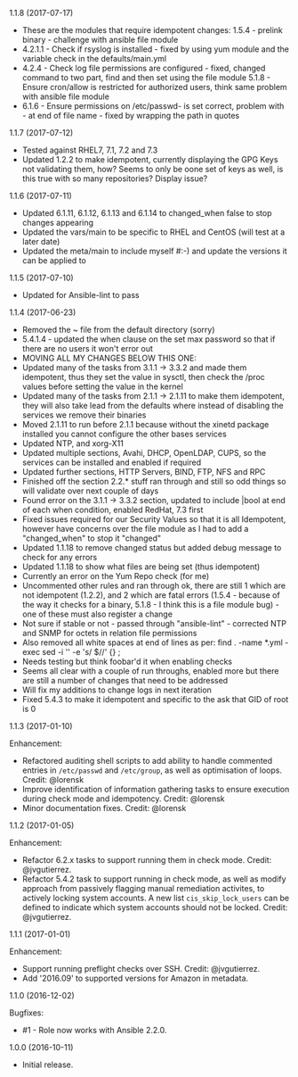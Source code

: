1.1.8 (2017-07-17)
* These are the modules that require idempotent changes: 
1.5.4 - prelink binary - challenge with ansible file module
* 4.2.1.1 - Check if rsyslog is installed - fixed by using yum module and the variable check in the defaults/main.yml
* 4.2.4 - Check log file permissions are configured - fixed, changed command to two part, find and then set using the file module
5.1.8 - Ensure cron/allow is restricted for authorized users, think same problem with ansible file module
* 6.1.6 - Ensure permissions on /etc/passwd- is set correct, problem with - at end of file name - fixed by wrapping the path in quotes


1.1.7 (2017-07-12)
* Tested against RHEL7, 7.1, 7.2 and 7.3
* Updated 1.2.2 to make idempotent, currently displaying the GPG Keys not validating them, how? Seems to only be oone set of keys as well, is this true with so many repositories? Display issue?

1.1.6 (2017-07-11)
* Updated 6.1.11, 6.1.12, 6.1.13 and 6.1.14 to changed_when false to stop changes appearing
* Updated the vars/main to be specific to RHEL and CentOS (will test at a later date)
* Updated the meta/main to include myself #:-) and update the versions it can be applied to

1.1.5 (2017-07-10)
* Updated for Ansible-lint to pass
 
1.1.4 (2017-06-23)
* Removed the ~ file from the default directory (sorry)
* 5.4.1.4 - updated the when clause on the set max password so that if there are no users it won't error out
* MOVING ALL MY CHANGES BELOW THIS ONE:
* Updated many of the tasks from 3.1.1 -> 3.3.2 and made them idempotent, thus they set the value in sysctl, then check the /proc values before setting the value in the kernel
* Updated many of the tasks from 2.1.1 -> 2.1.11 to make them idempotent, they will also take lead from the defaults where instead of disabling the services we remove their binaries
* Moved 2.1.11 to run before 2.1.1 because without the xinetd package installed you cannot configure the other bases services
* Updated NTP, and xorg-X11
* Updated multiple sections, Avahi, DHCP, OpenLDAP, CUPS, so the services can be installed and enabled if required
* Updated further sections, HTTP Servers, BIND, FTP, NFS and RPC
* Finished off the section 2.2.* stuff ran through and still so odd things so will validate over next couple of days
* Found error on the 3.1.1 -> 3.3.2 section, updated to include |bool at end of each when condition, enabled RedHat, 7.3 first
* Fixed issues required for our Security Values so that it is all Idempotent, however have concerns over the file module as I had to add a "changed_when" to stop it "changed"
* Updated 1.1.18 to remove changed status but added debug message to check for any errors
* Updated 1.1.18 to show what files are being set (thus idempotent)
* Currently an error on the Yum Repo check (for me)
* Uncommented other rules and ran through ok, there are still 1 which are not idempotent (1.2.2), and 2 which are fatal errors (1.5.4 - because of the way it checks for a binary, 5.1.8 - I think this is a file module bug) - one of these must also register a change
* Not sure if stable or not - passed through "ansible-lint" - corrected NTP and SNMP for octets in relation file permissions
* Also removed all white spaces at end of lines as per: find . -name \*.yml -exec sed -i '' -e 's/ $//' {} \;
* Needs testing but think foobar'd it when enabling checks
* Seems all clear with a couple of run throughs, enabled more but there are still a number of changes that need to be addressed
* Will fix my additions to change logs in next iteration
* Fixed 5.4.3 to make it idempotent and specific to the ask that GID of root is 0

1.1.3 (2017-01-10)

Enhancement:

* Refactored auditing shell scripts to add ability to handle commented entries in ```/etc/passwd``` and ```/etc/group```, as well as optimisation of loops. Credit: @lorensk
* Improve identification of information gathering tasks to ensure execution during check mode and idempotency. Credit: @lorensk
* Minor documentation fixes. Credit: @lorensk

1.1.2 (2017-01-05)

Enhancement:

* Refactor 6.2.x tasks to support running them in check mode. Credit: @jvgutierrez.
* Refactor 5.4.2 task to support running in check mode, as well as modify approach from passively flagging manual remediation activites, to actively locking system accounts. A new list ```cis_skip_lock_users``` can be defined to indicate which system accounts should not be locked. Credit: @jvgutierrez.

1.1.1 (2017-01-01)

Enhancement:

* Support running preflight checks over SSH. Credit: @jvgutierrez.
* Add '2016.09' to supported versions for Amazon in metadata.

1.1.0 (2016-12-02)

Bugfixes:

* #1 - Role now works with Ansible 2.2.0.

1.0.0 (2016-10-11)

* Initial release.


